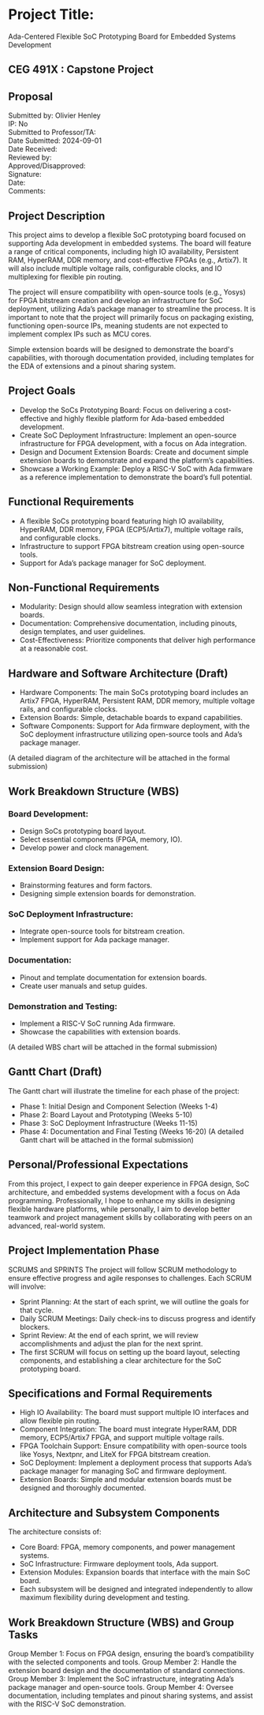 # Project Title: 
Ada-Centered Flexible SoC Prototyping Board for Embedded Systems Development

## CEG 491X : Capstone Project

## Proposal
Submitted by: Olivier Henley    
IP: No    
Submitted to Professor/TA:     
Date Submitted: 2024-09-01    
Date Received:    
Reviewed by:    
Approved/Disapproved:   
Signature:   
Date:   
Comments:   

## Project Description
This project aims to develop a flexible SoC prototyping board focused on supporting Ada development in embedded systems. The board will feature a range of critical components, including high IO availability, Persistent RAM, HyperRAM, DDR memory, and cost-effective FPGAs (e.g., Artix7). It will also include multiple voltage rails, configurable clocks, and IO multiplexing for flexible pin routing.

The project will ensure compatibility with open-source tools (e.g., Yosys) for FPGA bitstream creation and develop an infrastructure for SoC deployment, utilizing Ada’s package manager to streamline the process. It is important to note that the project will primarily focus on packaging existing, functioning open-source IPs, meaning students are not expected to implement complex IPs such as MCU cores.

Simple extension boards will be designed to demonstrate the board's capabilities, with thorough documentation provided, including templates for the EDA of extensions and a pinout sharing system.

## Project Goals
- Develop the SoCs Prototyping Board: Focus on delivering a cost-effective and highly flexible platform for Ada-based embedded development.
- Create SoC Deployment Infrastructure: Implement an open-source infrastructure for FPGA development, with a focus on Ada integration.
- Design and Document Extension Boards: Create and document simple extension boards to demonstrate and expand the platform’s capabilities.
- Showcase a Working Example: Deploy a RISC-V SoC with Ada firmware as a reference implementation to demonstrate the board’s full potential.

## Functional Requirements
- A flexible SoCs prototyping board featuring high IO availability, HyperRAM, DDR memory, FPGA (ECP5/Artix7), multiple voltage rails, and configurable clocks.
- Infrastructure to support FPGA bitstream creation using open-source tools.
- Support for Ada’s package manager for SoC deployment.


## Non-Functional Requirements
- Modularity: Design should allow seamless integration with extension boards.
- Documentation: Comprehensive documentation, including pinouts, design templates, and user guidelines.
- Cost-Effectiveness: Prioritize components that deliver high performance at a reasonable cost.


## Hardware and Software Architecture (Draft)
- Hardware Components: The main SoCs prototyping board includes an Artix7 FPGA, HyperRAM, Persistent RAM, DDR memory, multiple voltage rails, and configurable clocks.
- Extension Boards: Simple, detachable boards to expand capabilities.
- Software Components: Support for Ada firmware deployment, with the SoC deployment infrastructure utilizing open-source tools and Ada’s package manager.

(A detailed diagram of the architecture will be attached in the formal submission)

## Work Breakdown Structure (WBS)

### Board Development:
- Design SoCs prototyping board layout.
- Select essential components (FPGA, memory, IO).
- Develop power and clock management.

### Extension Board Design:
- Brainstorming features and form factors.
- Designing simple extension boards for demonstration.

### SoC Deployment Infrastructure:
- Integrate open-source tools for bitstream creation.
- Implement support for Ada package manager.

### Documentation:
- Pinout and template documentation for extension boards.
- Create user manuals and setup guides.

### Demonstration and Testing:
- Implement a RISC-V SoC running Ada firmware.
- Showcase the capabilities with extension boards.

(A detailed WBS chart will be attached in the formal submission)

## Gantt Chart (Draft)
The Gantt chart will illustrate the timeline for each phase of the project:

- Phase 1: Initial Design and Component Selection (Weeks 1-4)
- Phase 2: Board Layout and Prototyping (Weeks 5-10)
- Phase 3: SoC Deployment Infrastructure (Weeks 11-15)
- Phase 4: Documentation and Final Testing (Weeks 16-20)
(A detailed Gantt chart will be attached in the formal submission)

## Personal/Professional Expectations

From this project, I expect to gain deeper experience in FPGA design, SoC architecture, and embedded systems development with a focus on Ada programming. Professionally, I hope to enhance my skills in designing flexible hardware platforms, while personally, I aim to develop better teamwork and project management skills by collaborating with peers on an advanced, real-world system.

## Project Implementation Phase
SCRUMS and SPRINTS
The project will follow SCRUM methodology to ensure effective progress and agile responses to challenges. Each SCRUM will involve:

- Sprint Planning: At the start of each sprint, we will outline the goals for that cycle.
- Daily SCRUM Meetings: Daily check-ins to discuss progress and identify blockers.
- Sprint Review: At the end of each sprint, we will review accomplishments and adjust the plan for the next sprint.
- The first SCRUM will focus on setting up the board layout, selecting components, and establishing a clear architecture for the SoC prototyping board.

## Specifications and Formal Requirements
- High IO Availability: The board must support multiple IO interfaces and allow flexible pin routing.
- Component Integration: The board must integrate HyperRAM, DDR memory, ECP5/Artix7 FPGA, and support multiple voltage rails.
- FPGA Toolchain Support: Ensure compatibility with open-source tools like Yosys, Nextpnr, and LiteX for FPGA bitstream creation.
- SoC Deployment: Implement a deployment process that supports Ada’s package manager for managing SoC and firmware deployment.
- Extension Boards: Simple and modular extension boards must be designed and thoroughly documented.

## Architecture and Subsystem Components
The architecture consists of:

- Core Board: FPGA, memory components, and power management systems.
- SoC Infrastructure: Firmware deployment tools, Ada support.
- Extension Modules: Expansion boards that interface with the main SoC board.
- Each subsystem will be designed and integrated independently to allow maximum flexibility during development and testing.

## Work Breakdown Structure (WBS) and Group Tasks
Group Member 1: Focus on FPGA design, ensuring the board’s compatibility with the selected components and tools.
Group Member 2: Handle the extension board design and the documentation of standard connections.
Group Member 3: Implement the SoC infrastructure, integrating Ada’s package manager and open-source tools.
Group Member 4: Oversee documentation, including templates and pinout sharing systems, and assist with the RISC-V SoC demonstration.